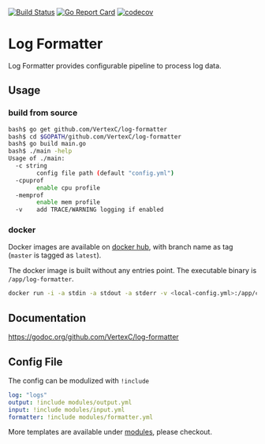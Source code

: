 [![Build Status](https://travis-ci.org/VertexC/log-formatter.svg?branch=master)](https://travis-ci.org/VertexC/log-formatter)
[![Go Report Card](https://goreportcard.com/badge/github.com/VertexC/log-formatter)](https://goreportcard.com/report/github.com/VertexC/log-formatter)
[![codecov](https://codecov.io/gh/VertexC/log-formatter/branch/master/graph/badge.svg?token=ULNP7LB4AI)](https://codecov.io/gh/VertexC/log-formatter)
# Log Formatter
Log Formatter provides configurable pipeline to process log data.

## Usage
### build from source
```bash
bash$ go get github.com/VertexC/log-formatter
bash$ cd $GOPATH/github.com/VertexC/log-formatter
bash$ go build main.go
bash$ ./main -help
Usage of ./main:
  -c string
        config file path (default "config.yml")
  -cpuprof
        enable cpu profile
  -memprof
        enable mem profile
  -v    add TRACE/WARNING logging if enabled
```

### docker
Docker images are available on [docker hub](https://hub.docker.com/r/vertexc/log-formatter/tags), with branch name as tag (`master` is tagged as `latest`).


The docker image is built without any entries point. The executable binary is `/app/log-formatter`.
```bash
docker run -i -a stdin -a stdout -a stderr -v <local-config.yml>:/app/config.yml vertexc/log-formatter /app/log-formatter -h
```
## Documentation
https://godoc.org/github.com/VertexC/log-formatter

## Config File
The config can be modulized with `!include`
```yaml
log: "logs"
output: !include modules/output.yml
input: !include modules/input.yml
formatter: !include modules/formatter.yml
```
More templates are available under [modules](./config.modules/), please checkout.